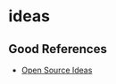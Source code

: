 # ideas


## Good References
- [Open Source Ideas](https://github.com/open-source-ideas/open-source-ideas)
